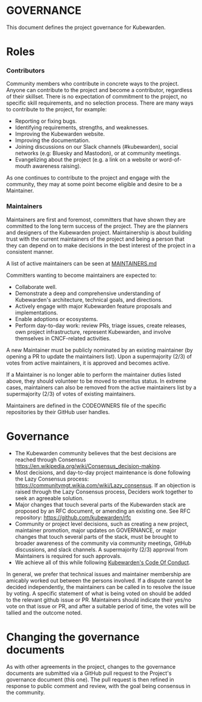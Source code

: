 
# GOVERNANCE

This document defines the project governance for Kubewarden.

# Roles

### Contributors

Community members who contribute in concrete ways to the project. Anyone can
contribute to the project and become a contributor, regardless of their
skillset. There is no expectation of commitment to the project, no specific
skill requirements, and no selection process. There are many ways to contribute
to the project, for example:
- Reporting or fixing bugs.
- Identifying requirements, strengths, and weaknesses.
- Improving the Kubewarden website.
- Improving the documentation.
- Joining discussions on our Slack channels (#kubewarden), social networks (e.g:
  Bluesky and Mastodon), or at community meetings.
- Evangelizing about the project (e.g. a link on a website or word-of-mouth
  awareness raising).

As one continues to contribute to the project and engage with the community,
they may at some point become eligible and desire to be a Maintainer.

### Maintainers

Maintainers are first and foremost, committers that have shown they are committed
to the long term success of the project. They are the planners and designers of
the Kubewarden project. Maintainership is about building trust with the current
maintainers of the project and being a person that they can depend on to make
decisions in the best interest of the project in a consistent manner.

A list of active maintainers can be seen at [MAINTAINERS.md](./MAINTAINERS.md)

Committers wanting to become maintainers are expected to:
- Collaborate well.
- Demonstrate a deep and comprehensive understanding of Kubewarden's
  architecture, technical goals, and directions.
- Actively engage with major Kubewarden feature proposals and implementations.
- Enable adoptions or ecosystems.
- Perform day-to-day work: review PRs, triage issues, create releases, own
  project infrastructure, represent Kubewarden, and involve themselves in
  CNCF-related activities.

A new Maintainer must be publicly nominated by an existing maintainer (by
opening a PR to update the maintainers list). Upon a supermajority (2/3) of
votes from active maintainers, it is approved and becomes active.

If a Maintainer is no longer able to perform the maintainer duties listed above,
they should volunteer to be moved to emeritus status. In extreme cases,
maintainers can also be removed from the active maintainers list by a
supermajority (2/3) of votes of existing maintainers.

Maintainers are defined in the CODEOWNERS file of the specific repositories by
their GitHub user handles.

# Governance

- The Kubewarden community believes that the best decisions are reached through
  Consensus https://en.wikipedia.org/wiki/Consensus_decision-making.
- Most decisions, and day-to-day project maintenance is done following the Lazy
  Consensus process: https://communitymgt.wikia.com/wiki/Lazy_consensus.
  If an objection is raised through the Lazy Consensus process, Deciders work
  together to seek an agreeable solution.
- Major changes that touch several parts of the Kubewarden stack are proposed by
  an RFC document, or amending an existing one. See RFC repository:
  https://github.com/kubewarden/rfc
- Community or project level decisions, such as creating a new project,
  maintainer promotion, major updates on GOVERNANCE, or major changes that touch
  several parts of the stack, must be brought to broader awareness of the
  community via community meetings, GitHub discussions, and slack channels. A
  supermajority (2/3) approval from Maintainers is required for such approvals.
- We achieve all of this while following [Kubewarden's Code Of Conduct](https://github.com/kubewarden/community/blob/main/CODE_OF_CONDUCT.md).

In general, we prefer that technical issues and maintainer membership are
amicably worked out between the persons involved. If a dispute cannot be decided
independently, the maintainers can be called in to resolve the issue by voting.
A specific statement of what is being voted on should be added to the relevant
github issue or PR. Maintainers should indicate their yes/no vote on that issue
or PR, and after a suitable period of time, the votes will be tallied and the
outcome noted.

# Changing the governance documents

As with other agreements in the project, changes to the governance documents are
submitted via a GitHub pull request to the Project's governance document (this
one). The pull request is then refined in response to public comment and review,
with the goal being consensus in the community.
